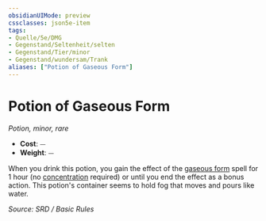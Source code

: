 ```yaml
---
obsidianUIMode: preview
cssclasses: json5e-item
tags:
- Quelle/5e/DMG
- Gegenstand/Seltenheit/selten
- Gegenstand/Tier/minor
- Gegenstand/wundersam/Trank
aliases: ["Potion of Gaseous Form"]
---
```

# Potion of Gaseous Form
*Potion, minor, rare*  

- **Cost**: ⏤
- **Weight**: ⏤

When you drink this potion, you gain the effect of the [gaseous form](../Zauber/Gasförmige-Gestalt.md) spell for 1 hour (no [concentration](rules/conditions.md#concentration) required) or until you end the effect as a bonus action. This potion's container seems to hold fog that moves and pours like water.

*Source: SRD / Basic Rules*